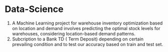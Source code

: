 # Data-Science
1. A Machine Learning project for warehouse inventory optimization based on location and demand involves predicting the optimal stock levels for warehouses, considering location-based demand patterns.
2. Subcription to a Bank TD ( Term Deposit) depending on certain prevailing condition and to test our accuracy based on train and test set.
